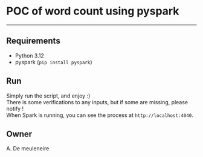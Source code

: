 # POC of word count using pyspark

--------------------------

## Requirements

- Python 3.12
- pyspark (`pip install pyspark`)

## Run

Simply run the script, and enjoy :)\
There is some verifications to any inputs, but if some are missing, please notify !\
When Spark is running, you can see the process at `http://localhost:4040`.


## Owner

A. De meuleneire
